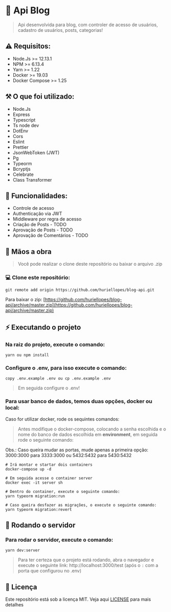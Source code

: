 # 🔖 Api Blog

> Api desenvolvida para blog, com controler de acesso de usuários, cadastro de usuários, posts, categorias!

## ⚠ Requisitos:

- Node.Js >= 12.13.1
- NPM >= 6.13.4
- Yarn >= 1.22
- Docker >= 19.03
- Docker Compose >= 1.25

## ⚒ O que foi utilizado:

- Node.Js
- Express
- Typescript
- Ts node dev
- DotEnv
- Cors
- Eslint
- Prettier
- JsonWebToken (JWT)
- Pg
- Typeorm
- Bcryptjs
- Celebrate
- Class Transformer

## 🚩 Funcionalidades:

- Controle de acesso
- Authenticação via JWT
- Middleware por regra de acesso
- Criação de Posts - TODO
- Aprovação de Posts - TODO
- Aprovação de Comentários - TODO

## 🙌 Mãos a obra

> Você pode realizar o clone deste repositório ou baixar o arquivo .zip

### 💻 Clone este repositório:

````
git remote add origin https://github.com/huriellopes/blog-api.git
````
Para baixar o zip: [https://github.com/huriellopes/blog-api/archive/master.zip](https://github.com/huriellopes/blog-api/archive/master.zip)

## ⚡ Executando o projeto

### Na raiz do projeto, execute o comando:

````
yarn ou npm install
````

### Configure o .env, para isso execute o comando:

````
copy .env.example .env ou cp .env.example .env
````

> Em seguida configure o .env!

### Para usar banco de dados, temos duas opções, docker ou local:

Caso for utilizar docker, rode os sequintes comandos:

> Antes modifique o docker-compose, colocando a senha escolhida e o nome do banco de dados escolhida em **environment**, em seguida rode o seguinte comando:

Obs.: Caso queira mudar as portas, mude apenas a primeira opção: 3000:3000 para 3333:3000 ou 5432:5432 para 5430:5432

````
# Irá montar e startar dois containers
docker-compose up -d

# Em seguida acesse o container server
docker exec -it server sh

# Dentro do container, execute o seguinte comando:
yarn typeorm migration:run

# Caso queira desfazer as migrações, o execute o seguinte comando:
yarn typeorm migration:revert
````

## 🚀 Rodando o servidor

### Para rodar o servidor, execute o comando:

````
yarn dev:server
````

> Para ter certeza que o projeto está rodando, abra o navegador e execute o seguinte link: http://localhost:3000/test (após o `:` com a porta que configurou no .env)

## 📑 Licença

Este repositório está sob a licença MIT. Veja aqui [LICENSE](LICENSE) para mais detalhes
